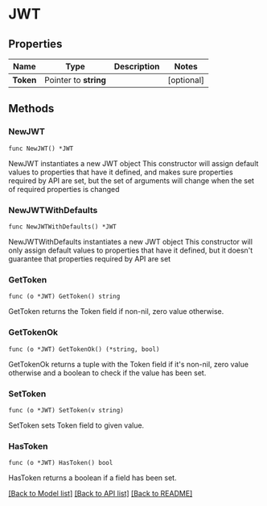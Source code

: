 # JWT

## Properties

Name | Type | Description | Notes
------------ | ------------- | ------------- | -------------
**Token** | Pointer to **string** |  | [optional] 

## Methods

### NewJWT

`func NewJWT() *JWT`

NewJWT instantiates a new JWT object
This constructor will assign default values to properties that have it defined,
and makes sure properties required by API are set, but the set of arguments
will change when the set of required properties is changed

### NewJWTWithDefaults

`func NewJWTWithDefaults() *JWT`

NewJWTWithDefaults instantiates a new JWT object
This constructor will only assign default values to properties that have it defined,
but it doesn't guarantee that properties required by API are set

### GetToken

`func (o *JWT) GetToken() string`

GetToken returns the Token field if non-nil, zero value otherwise.

### GetTokenOk

`func (o *JWT) GetTokenOk() (*string, bool)`

GetTokenOk returns a tuple with the Token field if it's non-nil, zero value otherwise
and a boolean to check if the value has been set.

### SetToken

`func (o *JWT) SetToken(v string)`

SetToken sets Token field to given value.

### HasToken

`func (o *JWT) HasToken() bool`

HasToken returns a boolean if a field has been set.


[[Back to Model list]](../README.md#documentation-for-models) [[Back to API list]](../README.md#documentation-for-api-endpoints) [[Back to README]](../README.md)


